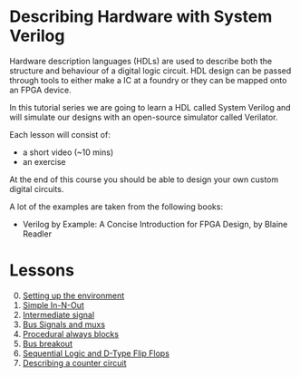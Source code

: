 # Describing Hardware with System Verilog 

Hardware description languages (HDLs) are used to describe both the structure and behaviour of a digital logic circuit. HDL design can be passed through tools to either make a IC at a foundry or they can be mapped onto an FPGA device.

In this tutorial series we are going to learn a HDL called System Verilog and will simulate our designs with an open-source simulator called Verilator.

Each lesson will consist of:
* a short video (~10 mins)
* an exercise

At the end of this course you should be able to design your own custom digital circuits.

A lot of the examples are taken from the following books:
* Verilog by Example: A Concise Introduction for FPGA Design, by Blaine Readler

# Lessons

0. [Setting up the environment](lessons/0-setup) 
1. [Simple In-N-Out](lessons/1-simple_in_n_out) 
2. [Intermediate signal](lessons/2-intermediate_signal) 
3. [Bus Signals and muxs](lessons/3-busses_and_muxes) 
4. [Procedural always blocks](lessons/4-always_block_mux) 
5. [Bus breakout](lessons/5-bus_breakout) 
6. [Sequential Logic and D-Type Flip Flops](lessons/6-D_type_flip_flop) 
7. [Describing a counter circuit](lessons/7-counter) 
